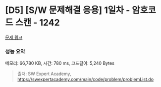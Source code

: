 # [D5] [S/W 문제해결 응용] 1일차 - 암호코드 스캔 - 1242 

[문제 링크](https://swexpertacademy.com/main/code/problem/problemDetail.do?contestProbId=AV15JEKKAM8CFAYD) 

### 성능 요약

메모리: 66,780 KB, 시간: 780 ms, 코드길이: 5,240 Bytes



> 출처: SW Expert Academy, https://swexpertacademy.com/main/code/problem/problemList.do